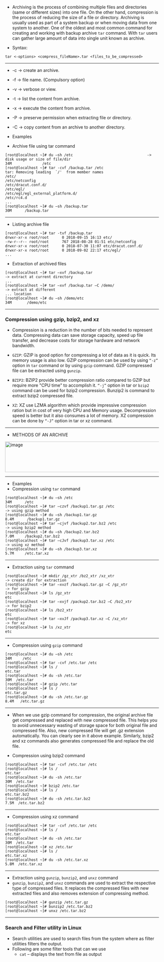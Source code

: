 - Archiving is the process of combining multiple files and directories (same or different sizes) into one file. On the other hand, compression is the process of reducing the size of a file or directory. Archiving is usually used as part of a system backup or when moving data from one system to another. One of the oldest and most common command for creating and working with backup archive `tar` command. With `tar` users can gather large amount of data into single unit known as archive.

- Syntax:
```
tar <-options> <compress_fileName>.tar <files_to_be_compressed>
```
---
  - -c -> create an archive.
  - -f -> file name. (Compulsory option)
  - -v -> verbose or view.
  - -t -> list the content from archive.
  - -x -> execute the content from archive.
  - -P -> preserve permission when extracting file or directory.
  - -C -> copy content from an archive to another directory.

- Examples
- Archive file using tar command
```
[root@localhost ~]# du –sh /etc                                  -> disk usage or size of file/dir
34M              /etc
[root@localhost ~]# tar -cvf /backup.tar /etc
tar: Removing leading  `/'  from member names
/etc/
/etc/netconfig
/etc/dracut.conf.d/
/etc/egl/
/etc/egl/egl_external_platform.d/
/etc/rc4.d
...
[root@localhost ~]# du –sh /backup.tar
30M      /backup.tar
```
---
- Listing archive file
```
[root@localhost ~]# tar -tvf /backup.tar
drwxr-xr-x root/root      0 2018-09-15 16:13 etc/
-rw-r--r-- root/root      767 2018-08-28 01:51 etc/netconfig
drwxr-xr-x root/root      0 2018-07-30 11:07 etc/dracut.conf.d/
drwxr-xr-x root/root      0 2018-09-02 22:17 etc/egl/
...
```
- Extraction of archived files
```
[root@localhost ~]# tar –xvf /backup.tar                                -> extract at current directory
...
[root@localhost ~]# tar –xvf /backup.tar –C /demo/                      -> extract at different
... location
[root@localhost ~]# du –sh /demo/etc
34M       /demo/etc
```
---

### Compression using gzip, bzip2, and xz

- Compression is a reduction in the number of bits needed to represent data.
Compressing data can save storage capacity, speed up file transfer, and decrease costs for storage hardware and network bandwidth.

- `GZIP`: GZIP is good option for compressing a lot of data as it is quick. Its memory usage is also low. GZIP compression can be used by using `“-z”` option in `tar` command or by using `gzip` command. GZIP compressed file can be extracted using `gunzip`.

- `BZIP2`: BZIP2 provide better compression ratio compared to GZIP but require more "CPU time" to accomplish it. `“-j”` option in tar or `bzip2` command can be used for bzip2 compression. Bunzip2 is command to extract bzip2 compressed file.

- `XZ`: XZ use LZMA algorithm which provide impressive compression ration but in cost of very high CPU and Memory usage. Decompression speed is better but it also consumes a lot of memory. XZ compression can be done by `“-J”` option in tar or xz command.
---
- METHODS OF AN ARCHIVE
<img width="856" height="100" alt="image" src="https://github.com/user-attachments/assets/faca26cf-f3dc-411a-b83a-810876f42508" />

---
- Examples
- Compression using `tar` command

```
[root@localhost ~]# du –sh /etc
34M      /etc
[root@localhost ~]# tar –czvf /backup1.tar.gz /etc                        -> using gzip method
[root@localhost ~]# du –sh /backup1.tar.gz
8.4M      /backup1.tar.gz
[root@localhost ~]# tar –cjvf /backup2.tar.bz2 /etc                       -> using bzip2 method
[root@localhost ~]# du –sh /backup2.tar.bz2
7.0M     /backup2.tar.bz2
[root@localhost ~]# tar –cJvf /backup3.tar.xz /etc                        -> using xz method
[root@localhost ~]# du –sh /backup3.tar.xz
5.7M     /etc.tar.xz
```
---
- Extraction using `tar` command
```
[root@localhost ~]# mkdir /gz_xtr /bz2_xtr /xz_xtr                             -> create dir for extraction
[root@localhost ~]# tar –xvzf /backup1.tar.gz –C /gz_xtr                       -> for gzip
[root@localhost ~]# ls /gz_xtr
etc
[root@localhost ~]# tar –xvjf /packup2.tar.bz2 –C /bz2_xtr                     -> for bzip2
[root@localhost ~]# ls /bz2_xtr
etc
[root@localhost ~]# tar –xvJf /packup3.tar.xz –C /xz_xtr                      -> for xz
[root@localhost ~]# ls /xz_xtr
etc
```
---
- Compression using `gzip` command
```
[root@localhost ~]# du –sh /etc
34M     /etc
[root@localhost ~]# tar -cvf /etc.tar /etc
[root@localhost ~]# ls /
etc.tar
[root@localhost ~]# du -sh /etc.tar
30M  /etc.tar
[root@localhost ~]# gzip /etc.tar
[root@localhost ~]# ls /
etc.tar.gz
[root@localhost ~]# du -sh /etc.tar.gz
8.4M   /etc.tar.gz
```
---
- When we use gzip command for compression, the original archive file get compressed and replaced with new compressed file. This helps you to avoid unnecessary wasting of storage space for both original file and compressed file. Also, new compressed file will get .gz extension automatically. You can clearly see in it above example. Similarly, bzip2 and xz commands also generates compressed file and replace the old file.

- Compression using bzip2 command
```
[root@localhost ~]# tar -cvf /etc.tar /etc
[root@localhost ~]# ls /
etc.tar
[root@localhost ~]# du -sh /etc.tar
30M  /etc.tar
[root@localhost ~]# bzip2 /etc.tar
[root@localhost ~]# ls /
etc.tar.bz2
[root@localhost ~]# du -sh /etc.tar.bz2
7.5M  /etc.tar.bz2
```
---
- Compression using xz command
```
[root@localhost ~]# tar -cvf /etc.tar /etc
[root@localhost ~]# ls /
etc.tar
[root@localhost ~]# du -sh /etc.tar
30M  /etc.tar
[root@localhost ~]# xz /etc.tar
[root@localhost ~]# ls /
etc.tar.xz
[root@localhost ~]# du -sh /etc.tar.xz
5.8M  /etc.tar.xz
```
---
- Extraction using `gunzip`, `bunzip2`, and `unxz` command 
- `gunzip`, `bunzip2`, and `unxz` commands are used to extract the respective type of compressed files. It replaces the compressed files with new extracted files and also removes extension of compressing method.
```
[root@localhost ~]# gunzip /etc.tar.gz
[root@localhost ~]# bunzip2 /etc.tar.bz2
[root@localhost ~]# unxz /etc.tar.bz2
```
--- 
### Search and Filter utility in Linux

- Search utilities are used to search files from the system where as filter utilities filters the output.
- Following are some filter tools that can we use
  - `cat` – displays the text from file as output























































